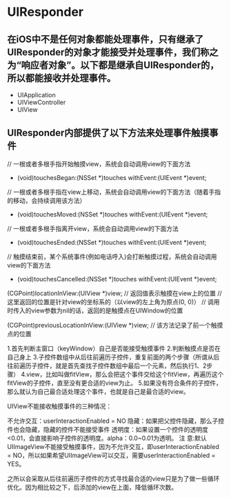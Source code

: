 #  UIResponder

## 在iOS中不是任何对象都能处理事件，只有继承了UIResponder的对象才能接受并处理事件，我们称之为“响应者对象”。以下都是继承自UIResponder的，所以都能接收并处理事件。

- UIApplication
- UIViewController
- UIView

## UIResponder内部提供了以下方法来处理事件触摸事件

// 一根或者多根手指开始触摸view，系统会自动调用view的下面方法
- (void)touchesBegan:(NSSet *)touches withEvent:(UIEvent *)event;

// 一根或者多根手指在view上移动，系统会自动调用view的下面方法（随着手指的移动，会持续调用该方法）
- (void)touchesMoved:(NSSet *)touches withEvent:(UIEvent *)event;

// 一根或者多根手指离开view，系统会自动调用view的下面方法
- (void)touchesEnded:(NSSet *)touches withEvent:(UIEvent *)event;

// 触摸结束前，某个系统事件(例如电话呼入)会打断触摸过程，系统会自动调用view的下面方法
- (void)touchesCancelled:(NSSet *)touches withEvent:(UIEvent *)event;


(CGPoint)locationInView:(UIView *)view;
// 返回值表示触摸在view上的位置
// 这里返回的位置是针对view的坐标系的（以view的左上角为原点(0, 0)）
// 调用时传入的view参数为nil的话，返回的是触摸点在UIWindow的位置

(CGPoint)previousLocationInView:(UIView *)view;
// 该方法记录了前一个触摸点的位置

1.首先判断主窗口（keyWindow）自己是否能接受触摸事件
2.判断触摸点是否在自己身上
3.子控件数组中从后往前遍历子控件，重复前面的两个步骤（所谓从后往前遍历子控件，就是首先查找子控件数组中最后一个元素，然后执行1、2步骤）
4.view，比如叫做fitView，那么会把这个事件交给这个fitView，再遍历这个fitView的子控件，直至没有更合适的view为止。
5.如果没有符合条件的子控件，那么就认为自己最合适处理这个事件，也就是自己是最合适的view。

UIView不能接收触摸事件的三种情况：

不允许交互：userInteractionEnabled = NO
隐藏：如果把父控件隐藏，那么子控件也会隐藏，隐藏的控件不能接受事件
透明度：如果设置一个控件的透明度<0.01，会直接影响子控件的透明度。alpha：0.0~0.01为透明。
注 意:默认UIImageView不能接受触摸事件，因为不允许交互，即userInteractionEnabled = NO，所以如果希望UIImageView可以交互，需要userInteractionEnabled = YES。

之所以会采取从后往前遍历子控件的方式寻找最合适的view只是为了做一些循环优化。因为相比较之下，后添加的view在上面，降低循环次数。

